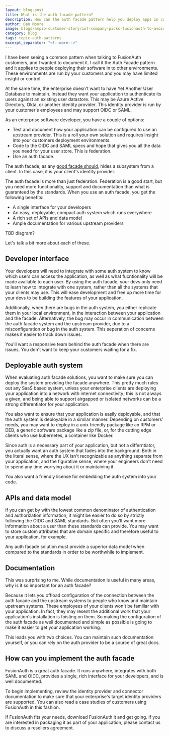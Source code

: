 ```yaml
---
layout: blog-post
title: What is the auth facade pattern?
description: How can the auth facade pattern help you deploy apps in customer's networks?
author: Dan Moore
image: blogs/ampio-customer-story/iot-company-picks-fusionauth-to-avoid-getting-distracted-by-auth-header-image.png
category: blog
tags: topic-auth-patterns
excerpt_separator: "<!--more-->"
---
```


I have been seeing a common pattern when talking to FusionAuth customers, and I wanted to document it. I call it the Auth Facade pattern and it applies to people deploying their software in to other environments. These environments are run by your customers and you may have limited insight or control.

<!--more-->

At the same time, the enterprise doesn't want to have Yet Another User Database to maintain. Instead they want your application to authenticate its users against an existing user datastore. This may be Azure Active Directory, Okta, or another identity provider. This identity provider is run by your customer's employees and may support OIDC or SAML.

As an enterprise software developer, you have a couple of options:

* Test and document how your application can be configured to use an upstream provider. This is a roll your own solution and requires insight into your customers deployment environments.
* Code to the OIDC and SAML specs and hope that gives you all the data you need for your user store. This is federation.
* Use an auth facade.


The auth facade, as any [good facade should](https://en.wikipedia.org/wiki/Facade_pattern), hides a subsystem from a client. In this case, it is your client's identity provider.

The auth facade is more than just federation. Federation is a good start, but you need more functionality, support and documentation than what is guaranteed by the standards. When you use an auth facade, you get the following benefits:

* A single interface for your developers
* An easy, deployable, compact auth system which runs everywhere
* A rich set of APIs and data model
* Ample documentation for various upstream providers 

TBD diagram?

Let's talk a bit more about each of these.

## Developer interface

Your developers will need to integrate with some auth system to know which users can access the application, as well as what fucntionality will be made available to each user. By using the auth facade, your devs only need to learn how to integrate with one system, rather than all the systems that your clients may use. This will ease development and free up more time for your devs to be building the features of your application. 

Additionally, when there are bugs in the auth system, you either replicate them in your local environment, in the interaction between your application and the facade. Alternatively, the bug may occur in communication between the auth facade system and the upstream provider, due to a misconfiguration or bug in the auth system. This seperation of concerns makes it easier to track down issues.

You'll want a responsive team behind the auth facade when there are issues. You don't want to keep your customers waiting for a fix.

## Deployable auth system

When evaluating auth facade solutions, you want to make sure you can deploy the system providing the facade anywhere. This pretty much rules out any SaaS based system, unless your enterprise clients are deploying your application into a network with internet connectivity; this is not always a given, and being able to support airgapped or isolated networks can be a strong differentiator for your application.

You also want to ensure that your application is easily deployable, and that the auth system is deployable in a similar manner. Depending on customers' needs, you may want to deploy in a unix friendly package like an RPM or DEB, a generic software package like a zip file, or, for the cutting edge clients who use kubernetes, a container like Docker.

Since auth is a necessary part of your application, but not a differntiator, you actually want an auth system that fades into the background. Both in the literal sense, where the UX isn't recognizable as anything separate from your application, and the figurative sense, where your engineers don't need to spend any time worrying about it or maintaining it.

You also want a friendly license for embedding the auth system into your code.

## APIs and data model

If you can get by with the lowest common denominator of authentication and authorization information, it might be easier to do so by strictly following the OIDC and SAML standards. But often you'll want more information about a user than these standards can provide. You may want to store custom attributes that are domain specific and therefore useful to your application, for example.

Any auth facade solution must provide a superior data model when compared to the standards in order to be worthwhile to implement. 

## Documentation

This was surprising to me. While documentation is useful in many areas, why is it so important for an auth facade? 

Because it lets you offload configuration of the connection between the auth facade and the upstream systems to people who know and maintain upstream systems. These employees of your clients won't be familiar with your application. In fact, they may resent the additional work that your application's installation is foisting on them. So making the configuration of the auth facade as well documented and simple as possible is going to make it easier to get your application working.

This leads you with two choices. You can maintain such documentation yourself, or you can rely on the auth provider to be a source of great docs.

## How can you implement the auth facade

FusionAuth is a great auth facade. It runs anywhere, integrates with both SAML and OIDC, provides a single, rich interface for your developers, and is well documented.

To begin implementing, review the identity provider and connector documentation to make sure that your enterprise's target identity providers are supported. You can also read a case studies of customers using FusionAuth in this fashion.

If FusionAuth fits your needs, download FusionAuth it and get going. If you are interested in packaging it as part of your application, please contact us to discuss a resellers agreement.

